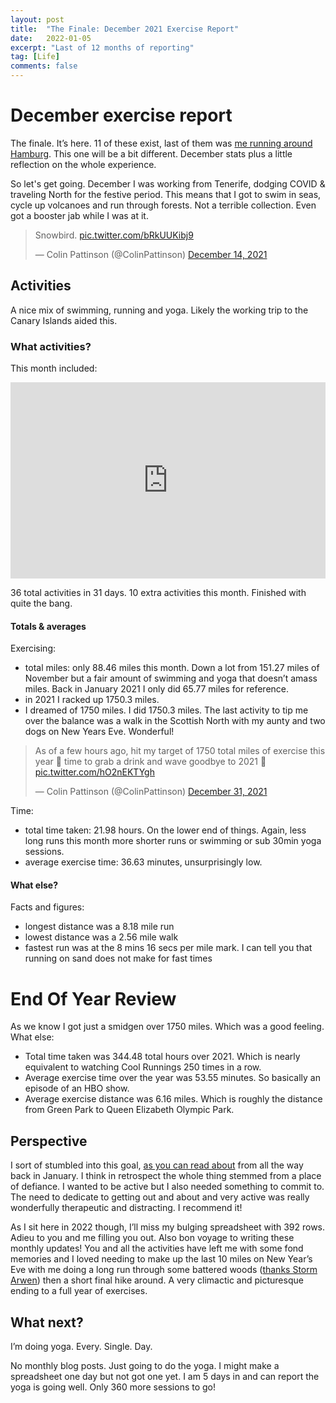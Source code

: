 ```yaml
---
layout: post
title:  "The Finale: December 2021 Exercise Report"
date:   2022-01-05
excerpt: "Last of 12 months of reporting"
tag: [Life]
comments: false
---
```

# December exercise report
The finale. It’s here. 11 of these exist, last of them was [me running around Hamburg](https://colinpattinson.github.io/exercise-2021-11/). This one will be a bit different. December stats plus a little reflection on the whole experience. 

So let's get going. December I was working from Tenerife, dodging COVID & traveling North for the festive period. This means that I got to swim in seas, cycle up volcanoes and run through forests. Not a terrible collection. Even got a booster jab while I was at it.

<blockquote class="twitter-tweet"><p lang="en" dir="ltr">Snowbird. <a href="https://t.co/bRkUUKibj9">pic.twitter.com/bRkUUKibj9</a></p>&mdash; Colin Pattinson (@ColinPattinson) <a href="https://twitter.com/ColinPattinson/status/1470832283800199172?ref_src=twsrc%5Etfw">December 14, 2021</a></blockquote> <script async src="https://platform.twitter.com/widgets.js" charset="utf-8"></script> 

## Activities
A nice mix of swimming, running and yoga. Likely the working trip to the Canary Islands aided this. 

### What activities?
This month included:

<iframe title="December count of activities" aria-label="Bar Chart" id="datawrapper-chart-OrYY8" src="https://datawrapper.dwcdn.net/OrYY8/1/" scrolling="no" frameborder="0" style="width: 0; min-width: 100% !important; border: none;" height="314"></iframe><script type="text/javascript">!function(){"use strict";window.addEventListener("message",(function(e){if(void 0!==e.data["datawrapper-height"]){var t=document.querySelectorAll("iframe");for(var a in e.data["datawrapper-height"])for(var r=0;r<t.length;r++){if(t[r].contentWindow===e.source)t[r].style.height=e.data["datawrapper-height"][a]+"px"}}}))}();
</script>

36 total activities in 31 days. 10 extra activities this month. Finished with quite the bang.

#### Totals & averages
Exercising:
- total miles: only 88.46 miles this month. Down a lot from 151.27 miles of November but a fair amount of swimming and yoga that doesn’t amass miles. Back in January 2021 I only did 65.77 miles for reference.
- in 2021 I racked up 1750.3 miles. 
- I dreamed of 1750 miles. I did 1750.3 miles. The last activity to tip me over the balance was a walk in the Scottish North with my aunty and two dogs on New Years Eve. Wonderful!

<blockquote class="twitter-tweet"><p lang="en" dir="ltr">As of a few hours ago, hit my target of 1750 total miles of exercise this year 🎉 time to grab a drink and wave goodbye to 2021 🍾 <a href="https://t.co/hO2nEKTYgh">pic.twitter.com/hO2nEKTYgh</a></p>&mdash; Colin Pattinson (@ColinPattinson) <a href="https://twitter.com/ColinPattinson/status/1476959495209291776?ref_src=twsrc%5Etfw">December 31, 2021</a></blockquote> <script async src="https://platform.twitter.com/widgets.js" charset="utf-8"></script> 

Time:
- total time taken: 21.98 hours. On the lower end of things. Again, less long runs this month more shorter runs or swimming or sub 30min yoga sessions.
- average exercise time: 36.63 minutes, unsurprisingly low. 

#### What else?
Facts and figures:
- longest distance was a 8.18 mile run
- lowest distance was a 2.56 mile walk 
- fastest run was at the 8 mins 16 secs per mile mark. I can tell you that running on sand does not make for fast times

# End Of Year Review
As we know I got just a smidgen over 1750 miles. Which was a good feeling. What else:
- Total time taken was 344.48 total hours over 2021. Which is nearly equivalent to watching Cool Runnings 250 times in a row.
- Average exercise time over the year was 53.55 minutes. So basically an episode of an HBO show.
- Average exercise distance was 6.16 miles. Which is roughly the distance from Green Park to Queen Elizabeth Olympic Park.  

## Perspective
I sort of stumbled into this goal, [as you can read about](https://colinpattinson.github.io/exercise-2021-1/) from all the way back in January. I think in retrospect the whole thing stemmed from a place of defiance. I wanted to be active but I also needed something to commit to. The need to dedicate to getting out and about and very active was really wonderfully therapeutic and distracting. I recommend it!

As I sit here in 2022 though, I’ll miss my bulging spreadsheet with 392 rows. Adieu to you and me filling you out. Also bon voyage to writing these monthly updates! You and all the activities have left me with some fond memories and I loved needing to make up the last 10 miles on New Year’s Eve with me doing a long run through some battered woods ([thanks Storm Arwen](https://www.metoffice.gov.uk/about-us/press-office/news/weather-and-climate/2021/storm-arwen-named)) then a short final hike around. A very climactic and picturesque ending to a full year of exercises.

## What next?
I’m doing yoga. Every. Single. Day.

No monthly blog posts. Just going to do the yoga. I might make a spreadsheet one day but not got one yet. I am 5 days in and can report the yoga is going well. Only 360 more sessions to go!
